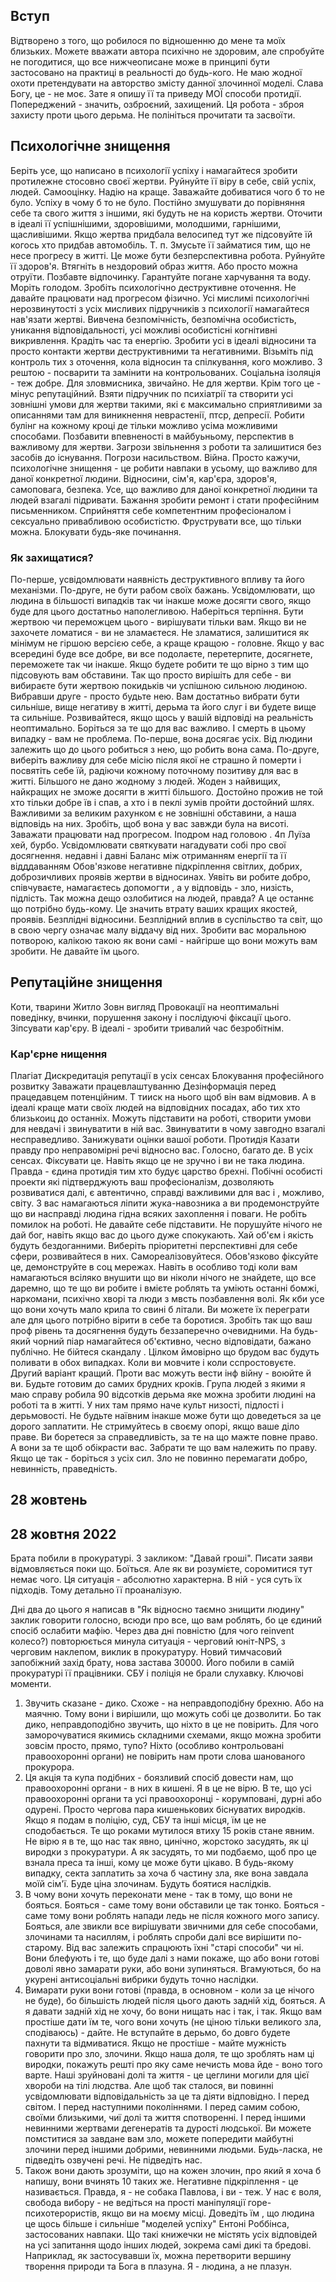 ## Вступ
Відтворено з того, що робилося по відношенню до мене та моїх близьких.
Можете вважати автора психічно не здоровим, але спробуйте не погодитися, що все нижчеописане може в принципі бути застосовано на практиці в реальності до будь-кого.
Не маю жодної охоти претендувати на авторство змісту данної злочинної моделі. Слава Богу, це - не моє. Зате я опишу її та приведу МОЇ способи протидії. 
Попереджений - значить, озброєний, захищений. Ця робота - зброя захисту проти цього дерьма.
Не полініться прочитати та засвоїти.
## Психологічне знищення
Беріть усе, що написано в психології успіху і намагайтеся зробити протилежне стосовно своєї жертви. Руйнуйте її віру в себе, свій успіх, людей. Самооцінку. Надію на краще. Заважайте добиватися чого б то не було. Успіху в чому б то не було.
Постійно змушувати до порівняння себе та свого життя з іншими, які будуть не на користь жертви. Оточити в ідеалі її успішнішими, здоровішими, молодшими, гарнішими, щасливішими.
Якщо жертва придбала велосипед тут же підсовуйте їй когось хто придбав автомобіль. Т. п.
Змусьте її займатися тим, що не несе прогресу в житті. Це може бути безперспективна робота.
Руйнуйте її здоров'я. Втягніть в нездоровий образ життя. Або просто можна отруїти. Позбавте відпочинку. Гарантуйте погане харчування та воду. Моріть голодом.
Зробіть психологічно деструктивне оточення.
Не давайте працювати над прогресом фізично.
Усі мислимі психологічні нерозвинутості з усіх мисливих підручників з психології намагайтеся нав'язати жертві. Вивчена безпомічність, безпомічна особистість, уникання відповідальності, усі можливі особистісні когнітивні викривлення.
Крадіть час та енергію.
Зробити усі в ідеалі відносини та просто контакти жертви деструктивними та негативними. Візьміть під контроль тих з оточення, кола відносин та спілкування, кого можливо. З рештою - посварити та замінити на контрольованих. Соціальна ізоляція - теж добре. Для зловмисника, звичайно. Не для жертви. Крім того це - мінус репутаційний.
Взяти підручник по психіатрії та створити усі зовнішні умови для жертви такими, які є максимально сприятливими за описаннями там для виникнення неврастенії, птср, депресії.
Робити булінг на кожному кроці де тільки можливо усіма можливими способами.
Позбавити впевненості в майбуьньому, перспектив в важливому для жертви. Загрози звільнення з роботи та залишитися без засобів до існування. Погрози насильством. Війна.
Просто кажучи, психологічне знищення - це робити навпаки в усьому, що важливо для даної конкретної людини. Відносини, сім'я, кар'єра, здоров'я, самоповага, безпека. Усе, що важливо для даної конкретної людини та людей взагалі підривати. Бажання зробити ремонт і стати професійним письменником. Сприйняття себе компетентним професіоналом і сексуально привабливою особистістю. Фруструвати все, що тільки можна. Блокувати будь-яке починання.
### Як захищатися?
По-перше, усвідомлювати наявність деструктивного впливу та його механізми.
По-друге, не бути рабом своїх бажань. Усвідомлювати, що людина в більшості випадків так чи інакше може досягти свого, якщо буде для цього достатньо наполегливою. Наберіться терпіння.
Бути жертвою чи переможцем цього - вирішувати тільки вам. Якщо ви не захочете ломатися - ви не зламаєтеся. Не зламатися, залишитися як мінімум не гіршою версією себе, а краще кращою - головне. Якщо у вас всередині буде все добре, ви все подолаєте, перетерпите, досягнете, переможете так чи інакше. Якщо будете робити те що вірно з тим що підсовують вам обставини. 
Так що просто вирішіть для себе - ви вибираєте бути жертвою покидьків чи успішною сильною людиною. Вибравши друге - просто будьте нею. Вам достатньо вибрати бути сильніше, вище негативу в житті, дерьма та його слуг і ви будете вище та сильніше. Розвивайтеся, якщо щось у вашій відповіді на реальність неоптимально. Боріться за те що для вас важливо.
І смерть в цьому випадку - вам не проблема. По-перше, вона досягає усіх. Від людини залежить що до цього робиться з нею, що робить вона сама. По-друге, виберіть важливу для себе місію після якої не страшно й померти і посвятіть себе їй, радіючи кожному поточному позитиву для вас в житті. Більшого не дано жодному з людей. Жоден з найвищих, найкращих не зможе досягти в житті більшого. 
Достойно прожив не той хто тільки добре їв і спав, а хто і в пеклі зумів пройти достойний шлях. Важливими за великим рахунком є не зовнішні обставини, а наша відповідь на них. Зробіть, щоб вона у вас завжди була на висоті.
Заважати працювати над прогресом. 
Іподром над головою . 4п
Луїза хей, бурбо. Усвідомлювати святкувати нагадувати собі про свої досягнення. недавні і давні
Баланс між отриманням енергії та її відддаванням
Обов'язкове негативне підкріплення світлих, добрих, доброзичливих проявів жертви в відносинах. Уявіть ви робите добро, співчуваєте, намагаєтесь допомогти , а у відповідь - зло, низість, підлість. Так можна дещо озлобитися на людей, правда? А це останнє що потрібно будь-кому. Це значить втрату ваших кращих якостей, проявів. Безплідні відносини. Безплідний вплив в суспільство та світ, що в свою чергу означає малу віддачу від них. Зробити вас моральною потворою, калікою такою як вони самі - найгірше що вони можуть вам зробити. Не давайте їм цього.
## Репутаційне знищення
Коти, тварини
Житло 
Зовн вигляд
Провокації на неоптимальні поведінку, вчинки, порушення закону і послідуючі фіксації цього.
Зіпсувати кар'єру. В ідеалі - зробити тривалий час безробітнім.

### Кар'єрне нищення
Плагіат
Дискредитація репутації в усіх сенсах 
Блокування професійного розвитку 
Заважати працевлаштуванню
Дезінформація перед працедавцем потенційним.
 Т тииск на нього щоб він вам відмовив. 
А в ідеалі краще мати своїх людей на відповідних посадах, або тих хто близькоиц до останніх.
Можуть підставити на роботі, створити умови для невдачі і звинуватити в ній вас. Звинуватити в чому завгодно взагалі несправедливо.
Занижувати оцінки вашої роботи.
Протидія
Казати правду про неправомірні речі відносно вас. Голосно, багато де. В усіх сенсах. Фіксувати це. Навіть якщо це не зручно і ви не така людина. Правда - єдина протидія тим хто будує царство брехні.
Побічні особисті проекти які підтверджують ваш професіоналізм, дозволяють розвиватися далі, є автентично, справді важливими для вас і , можливо, світу. З вас намагаються ліпити жука-навозника а ви продемонструйте що ви насправді людина гідна всяких захоплення і поваги.
Не робіть помилок на роботі. Не давайте себе підставити. Не порушуйте нічого не дай бог, навіть якщо вас до цього дуже спокукають. Хай об'єм і якість будуть бездоганними.
Виберіть пріоритетні перспективні для себе сфери, розвивайтеся в них. Самореалізовуйтеся. Обов'язково фіксуйте це, демонструйте в соц мережах. Навіть в особливо тоді коли вам намагаються всіляко внушити що ви ніколи нічого не знайдете, що все даремно, що те що ви робите і вмієте роблять та уміють останні бомжі, наркомани, психічно хворі та люди з мвсть позбавлення волі. Як кби усе що вони хочуть мало крила то свині б літали. Ви можете їх переграти але для цього потрібно вірити в себе та боротися. Зробіть так що ваш проф рівень та досягнення будуть беззаперечно очевидними.
На будь-який чорний піар намагайтеся об'єктивно, чесно  відповідати, бажано публічно. Не бійтеся скандалу . Цілком ймовірно що брудом вас будуть поливати в обох випадках. Коли ви мовчите і коли сспростовуєте. Другий варіант кращий. Проти вас можуть вести інф війну - воюйте й ви.
Будьте готовим до самих брудних кроків. Група людей з якими я маю справу робила 90 відсотків дерьма яке можна зробити людині на роботі та в житті. У них там прямо наче культ низості, підлості і дерьмовості. Не будьте наївним інакше може бути що доведеться за це дорого заплатити.
Не стримуйтесь в своєму опорі, якщо ваше діло праве. Ви боретеся за справедливість, за те на що мажте повне право. А вони за те щоб обікрасти вас. Забрати те що вам належить по праву. Якщо це так - боріться з усіх сил. Зло не повинно перемагати добро, невинність, праведність.

## 28 жовтень
## 28 жовтня 2022
Брата побили в прокуратурі. З закликом: "Давай гроші". Писати заяви відмовляється поки що. Боїться. Але як ви розумієте, соромитися тут немає чого.
Ця ситуація - абсолютно характерна. В ній - уся суть їх підходів. Тому детально її проаналізую.

Дні два до цього я написав в "Як відносно таємно знищити людину" заклик говорити голосно, всюди про все, що вам роблять, бо це єдиний спосіб ослабити мафію.
Через два дні повністю (для чого reinvent колесо?) повторюється минула ситуація - черговий юніт-NPS, з черговим наклепом, виклик в прокуратуру. Новий тимчасовий запобіжний захід брату, нова застава 30000. Його побили в самій прокуратурі її працівники. СБУ і поліція не брали слухавку. 
Ключові моменти.
1. Звучить сказане - дико. Схоже - на неправдоподібну брехню. Або на маячню. Тому вони і вирішили, що можуть собі це дозволити. Бо так дико, неправдоподібно звучить, що ніхто в це не повірить. 
Для чого заморочуватися якимись складними схемами, якщо можна зробити зовсім просто, прямо, тупо? Ніхто (особливо контрольовані правоохоронні органи) не повірить нам проти слова шанованого прокурора.
2. Ця акція та купа подібних - боязливий спосіб довести нам, що правоохоронні органи - в них в кишені. 
Я в це не вірю. В те, що усі правоохоронні органи та усі правоохоронці - корумповані, дурні або одурені. Просто чергова пара кишенькових біснуватих виродків.
Якщо я подам в поліцію, суд, СБУ та інші місця, їм це не сподобається. Те що роками мутилося втиху 15 років стане явним. Не вірю я в те, що нас так явно, цинічно, жорстоко засудять, як ці виродки з прокуратури. А як засудять, то ми подбаємо, щоб про це взнала преса та інші, кому це може бути цікаво. В будь-якому випадку, секта заплатить за хоча б частину зла, яке вона завдала моїй сім'ї. Буде ціна злочинам. Будуть боятися наслідків. 
3. В чому вони хочуть переконати мене - так в тому, що вони не бояться. Бояться - саме тому вони обставили це так тонко. Бояться - саме тому вони роблять напади ледь не після кожного мого запису. Бояться, але звикли все вирішувати звичними для себе способами, злочинами та насиллям, і роблять спроби далі все вирішити по-старому. 
Від вас залежить спрацюють їхні "старі способи" чи ні.
Вони блефують і те, що буде далі з нами покаже, що або вони готові доволі явно замарати руки, або вони зупиняться. Вгамуються, бо на укурені антисоціальні вибрики будуть точно наслідки.
4. Вимарати руки вони готові (правда, в основном - коли за це нічого не буде), бо більшість людей після цього дають задній хід, бояться. А я давати задній хід не хочу, бо вони нищать нас і так, і так.
Якщо вам простіше дати їм те, чого вони хочуть (не ціною тільки великого зла, сподіваюсь) - дайте. Не вступайте в дерьмо, бо довго будете пахнути та відмиватися. 
Якщо не простіше - майте мужність говорити про зло, злочини. Якщо наша доля, те що зроблять нам ці виродки, покажуть решті про яку саме нечисть мова йде - воно того варте. Наші зруйновані долі та життя - це цеглини могили для цієї хвороби на тілі людства. 
Але щоб так сталося, ви повинні усвідомлювати відповідальність за це та діяти відповідно. І перед світом. І перед наступними поколіннями. І перед самим собою, своїми близькими, чиї долі та життя спотворенні. І перед іншими невинними жертвами дегенератів та дурості людської. Ви можете помститися за завдане вам зло, можете попередити майбутні злочини перед іншими добрими,  невинними людьми. Будь-ласка, не підведіть озвучені речі. Не підведіть нас.
5. Також вони дають зрозуміти, що на кожен злочин, про який я хоча б напишу, вони вчинять 10 таких же. Негативне підкріплення - це називається. Правда, я - не собака Павлова, і ви - теж. У нас є воля, свобода вибору - не ведіться на прості маніпуляції горе-психотерористів, якщо ви на моєму місці. Доведіть їм , що людина це щось більше і сильніше "моделей успіху" Ентоні Роббінса, застосованих навпаки. Що такі книжечки не містять усіх відповідей на усі запитання щодо інших людей, зокрема самі дикі та бредові. Наприклад, як застосувавши їх, можна перетворити вершину творення природи та Бога в плазуна. Я - людина, а не плазун.